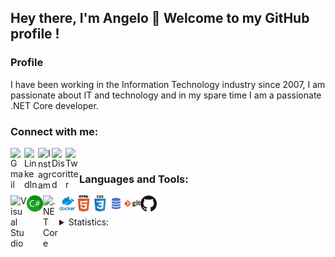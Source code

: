 ## Hey there, I'm Angelo 👋 Welcome to my GitHub profile !
<!--Hey there, welcome to my GitHub profile !<br> -->

### Profile
I have been working in the Information Technology industry since 2007, I am passionate about IT and technology and in my spare time I am a passionate .NET Core developer.<br>

### Connect with me:
<a href="mailto:angelo9871&commat;gmail.com" rel="nofollow"><img align="left" alt="Gmail" width="22px" src="https://cdn.jsdelivr.net/npm/simple-icons@v3/icons/gmail.svg" style="max-width:100%;"></a>
<a href="https://linkedin.com/in/pirolaangelo" rel="nofollow"><img align="left" alt="LinkedIn" width="22px" src="https://cdn.jsdelivr.net/npm/simple-icons@v3/icons/linkedin.svg" style="max-width:100%;"></a>
<a href="https://www.instagram.com/cyberbob87" rel="nofollow"><img align="left" alt="Instagram" width="22px" src="https://cdn.jsdelivr.net/npm/simple-icons@v3/icons/instagram.svg" style="max-width:100%;"></a>
<a href="https://discord.gg/GE4Sg47FmX" rel="nofollow"><img align="left" alt="Discord" width="22px" src="https://cdn.jsdelivr.net/npm/simple-icons@v3/icons/discord.svg" style="max-width:100%;"></a>
<a href="https://twitter.com/angeloIT87" rel="nofollow"><img align="left" alt="Twitter" width="22px" src="https://cdn.jsdelivr.net/npm/simple-icons@v3/icons/twitter.svg" style="max-width:100%;"></a><br>

### Languages and Tools:
<p><a target="_blank" rel="noopener noreferrer" href="https://camo.githubusercontent.com/3d9e9e8ddf137171e681df3e755e7adda3687311ecfbe1a981cf029624119c06/68747470733a2f2f76697375616c73747564696f2e6d6963726f736f66742e636f6d2f77702d636f6e74656e742f75706c6f6164732f323031392f30362f4272616e6456697375616c53747564696f57696e323031392d332e737667"><img align="left" alt="Visual Studio" width="26px" src="https://camo.githubusercontent.com/3d9e9e8ddf137171e681df3e755e7adda3687311ecfbe1a981cf029624119c06/68747470733a2f2f76697375616c73747564696f2e6d6963726f736f66742e636f6d2f77702d636f6e74656e742f75706c6f6164732f323031392f30362f4272616e6456697375616c53747564696f57696e323031392d332e737667" data-canonical-src="https://visualstudio.microsoft.com/wp-content/uploads/2019/06/BrandVisualStudioWin2019-3.svg" style="max-width: 100%;"></a></p>
<p><a target="_blank" rel="noopener noreferrer" href="https://raw.githubusercontent.com/github/explore/80688e429a7d4ef2fca1e82350fe8e3517d3494d/topics/csharp/csharp.png"><img align="left" alt="C#" width="26px" src="https://raw.githubusercontent.com/github/explore/80688e429a7d4ef2fca1e82350fe8e3517d3494d/topics/csharp/csharp.png" style="max-width: 100%;"></a></p>
<p><a target="_blank" rel="noopener noreferrer" href="https://camo.githubusercontent.com/0dfe6a6b0df855abefa603515e106350e6262d9e4913b7d5730540c35cacf268/68747470733a2f2f61647269616e77696c637a796e736b692e67616c6c65727963646e2e76736173736574732e696f2f657874656e73696f6e732f61647269616e77696c637a796e736b692f6173702d6e65742d636f72652d73776974636865722f322e302e322f313537373034333332373533342f4d6963726f736f66742e56697375616c53747564696f2e53657276696365732e49636f6e732e44656661756c74"><img align="left" alt=".NET Core" width="26px" src="https://camo.githubusercontent.com/0dfe6a6b0df855abefa603515e106350e6262d9e4913b7d5730540c35cacf268/68747470733a2f2f61647269616e77696c637a796e736b692e67616c6c65727963646e2e76736173736574732e696f2f657874656e73696f6e732f61647269616e77696c637a796e736b692f6173702d6e65742d636f72652d73776974636865722f322e302e322f313537373034333332373533342f4d6963726f736f66742e56697375616c53747564696f2e53657276696365732e49636f6e732e44656661756c74" data-canonical-src="https://adrianwilczynski.gallerycdn.vsassets.io/extensions/adrianwilczynski/asp-net-core-switcher/2.0.2/1577043327534/Microsoft.VisualStudio.Services.Icons.Default" style="max-width: 100%;"></a></p>
<p><a target="_blank" rel="noopener noreferrer" href="https://raw.githubusercontent.com/github/explore/80688e429a7d4ef2fca1e82350fe8e3517d3494d/topics/docker/docker.png"><img align="left" alt="Azure" width="26px" src="https://raw.githubusercontent.com/github/explore/80688e429a7d4ef2fca1e82350fe8e3517d3494d/topics/docker/docker.png" style="max-width: 100%;"></a></p>
<p><a target="_blank" rel="noopener noreferrer" href="https://raw.githubusercontent.com/github/explore/80688e429a7d4ef2fca1e82350fe8e3517d3494d/topics/html/html.png"><img align="left" alt="HTML5" width="26px" src="https://raw.githubusercontent.com/github/explore/80688e429a7d4ef2fca1e82350fe8e3517d3494d/topics/html/html.png" style="max-width: 100%;"></a></p>
<p><a target="_blank" rel="noopener noreferrer" href="https://raw.githubusercontent.com/github/explore/80688e429a7d4ef2fca1e82350fe8e3517d3494d/topics/css/css.png"><img align="left" alt="CSS3" width="26px" src="https://raw.githubusercontent.com/github/explore/80688e429a7d4ef2fca1e82350fe8e3517d3494d/topics/css/css.png" style="max-width: 100%;"></a></p>
<p><a target="_blank" rel="noopener noreferrer" href="https://raw.githubusercontent.com/github/explore/80688e429a7d4ef2fca1e82350fe8e3517d3494d/topics/sql/sql.png"><img align="left" alt="SQL" width="26px" src="https://raw.githubusercontent.com/github/explore/80688e429a7d4ef2fca1e82350fe8e3517d3494d/topics/sql/sql.png" style="max-width: 100%;"></a></p>
<p><a target="_blank" rel="noopener noreferrer" href="https://raw.githubusercontent.com/github/explore/80688e429a7d4ef2fca1e82350fe8e3517d3494d/topics/git/git.png"><img align="left" alt="Git" width="26px" src="https://raw.githubusercontent.com/github/explore/80688e429a7d4ef2fca1e82350fe8e3517d3494d/topics/git/git.png" style="max-width: 100%;"></a></p>
<p><a target="_blank" rel="noopener noreferrer" href="https://raw.githubusercontent.com/github/explore/78df643247d429f6cc873026c0622819ad797942/topics/github/github.png"><img align="left" alt="GitHub" width="26px" src="https://raw.githubusercontent.com/github/explore/78df643247d429f6cc873026c0622819ad797942/topics/github/github.png" style="max-width: 100%;"></a></p><br>

<!--### Statistics:
<img align="center" src="https://github-readme-streak-stats.herokuapp.com?user=AngeloDotNet&theme=vue-dark&hide_border=true&date_format=M%20j%5B%2C%20Y%5D" alt="github statistics" />-->

<br>
<details>
  <summary>Statistics:</summary>
  <img align="left" alt="AngeloDotNet's GitHub Stats" src="https://github-readme-stats.vercel.app/api?username=angelodotnet&show_icons=true&hide_border=true&count_private=true" />
</details>
